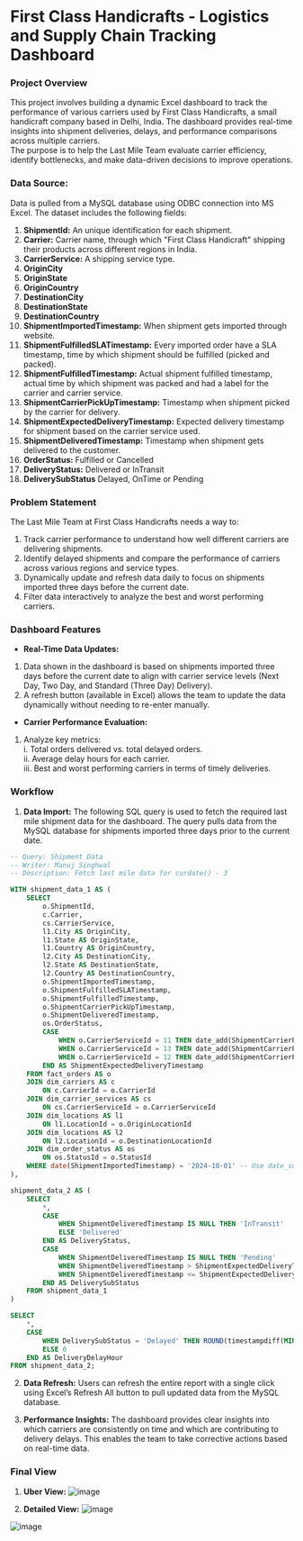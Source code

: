 # First Class Handicrafts - Logistics and Supply Chain Tracking Dashboard

### Project Overview
This project involves building a dynamic Excel dashboard to track the performance of various carriers used by First Class Handicrafts, a small handicraft company based in Delhi, India. The dashboard provides real-time insights into shipment deliveries, delays, and performance comparisons across multiple carriers.
\
The purpose is to help the Last Mile Team evaluate carrier efficiency, identify bottlenecks, and make data-driven decisions to improve operations.

### Data Source:
Data is pulled from a MySQL database using ODBC connection into MS Excel.
The dataset includes the following fields:
1. **ShipmentId:** An unique identification for each shipment.
2. **Carrier:** Carrier name, through which "First Class Handicraft" shipping their products across different regions in India.
3. **CarrierService:** A shipping service type.
4. **OriginCity**
5. **OriginState**
6. **OriginCountry**
7. **DestinationCity**
8. **DestinationState**
9. **DestinationCountry**
10. **ShipmentImportedTimestamp:** When shipment gets imported through website.
11. **ShipmentFulfilledSLATimestamp:** Every imported order have a SLA timestamp, time by which shipment should be fulfilled (picked and packed).
12. **ShipmentFulfilledTimestamp:** Actual shipment fulfilled timestamp, actual time by which shipment was packed and had a label for the carrier and carrier service.
13. **ShipmentCarrierPickUpTimestamp:** Timestamp when shipment picked by the carrier for delivery.
14. **ShipmentExpectedDeliveryTimestamp:** Expected delivery timestamp for shipment based on the carrier service used.
15. **ShipmentDeliveredTimestamp:** Timestamp when shipment gets delivered to the customer.
16. **OrderStatus:** Fulfilled or Cancelled
17. **DeliveryStatus:** Delivered or InTransit
18. **DeliverySubStatus** Delayed, OnTime or Pending

### Problem Statement
The Last Mile Team at First Class Handicrafts needs a way to:
1. Track carrier performance to understand how well different carriers are delivering shipments.
2. Identify delayed shipments and compare the performance of carriers across various regions and service types.
3. Dynamically update and refresh data daily to focus on shipments imported three days before the current date.
4. Filter data interactively to analyze the best and worst performing carriers.

### Dashboard Features
* **Real-Time Data Updates:**
1. Data shown in the dashboard is based on shipments imported three days before the current date to align with carrier service levels (Next Day, Two Day, and Standard (Three Day) Delivery).
2. A refresh button (available in Excel) allows the team to update the data dynamically without needing to re-enter manually.
  
* **Carrier Performance Evaluation:**
1. Analyze key metrics:
  \
  i. Total orders delivered vs. total delayed orders.
  \
  ii. Average delay hours for each carrier.
  \
  iii. Best and worst performing carriers in terms of timely deliveries.

### Workflow
1. **Data Import:**
The following SQL query is used to fetch the required last mile shipment data for the dashboard. The query pulls data from the MySQL database for shipments imported three days prior to the current date.

```sql
-- Query: Shipment Data
-- Writer: Manuj Singhwal
-- Description: Fetch last mile data for curdate() - 3

WITH shipment_data_1 AS (
    SELECT
        o.ShipmentId,
        c.Carrier,
        cs.CarrierService,
        l1.City AS OriginCity,
        l1.State AS OriginState,
        l1.Country AS OriginCountry,
        l2.City AS DestinationCity,
        l2.State AS DestinationState,
        l2.Country AS DestinationCountry,
        o.ShipmentImportedTimestamp,
        o.ShipmentFulfilledSLATimestamp,
        o.ShipmentFulfilledTimestamp,
        o.ShipmentCarrierPickUpTimestamp,
        o.ShipmentDeliveredTimestamp,
        os.OrderStatus,
        CASE
            WHEN o.CarrierServiceId = 11 THEN date_add(ShipmentCarrierPickUpTimestamp, INTERVAL 1 DAY) -- Next Day Delivery
            WHEN o.CarrierServiceId = 13 THEN date_add(ShipmentCarrierPickUpTimestamp, INTERVAL 2 DAY) -- Two Day Delivery
            WHEN o.CarrierServiceId = 12 THEN date_add(ShipmentCarrierPickUpTimestamp, INTERVAL 3 DAY) -- Standard (Three) Day Delivery
        END AS ShipmentExpectedDeliveryTimestamp
    FROM fact_orders AS o
    JOIN dim_carriers AS c
        ON c.CarrierId = o.CarrierId
    JOIN dim_carrier_services AS cs
        ON cs.CarrierServiceId = o.CarrierServiceId
    JOIN dim_locations AS l1
        ON l1.LocationId = o.OriginLocationId
    JOIN dim_locations AS l2
        ON l2.LocationId = o.DestinationLocationId
    JOIN dim_order_status AS os
        ON os.StatusId = o.StatusId
    WHERE date(ShipmentImportedTimestamp) = '2024-10-01' -- Use date_sub(curdate(), interval 3 day) for general use case
),

shipment_data_2 AS (
    SELECT
        *,
        CASE
            WHEN ShipmentDeliveredTimestamp IS NULL THEN 'InTransit'
            ELSE 'Delivered'
        END AS DeliveryStatus,
        CASE
            WHEN ShipmentDeliveredTimestamp IS NULL THEN 'Pending'
            WHEN ShipmentDeliveredTimestamp > ShipmentExpectedDeliveryTimestamp THEN 'Delayed'
            WHEN ShipmentDeliveredTimestamp <= ShipmentExpectedDeliveryTimestamp THEN 'OnTime'
        END AS DeliverySubStatus
    FROM shipment_data_1
)

SELECT
    *,
    CASE
        WHEN DeliverySubStatus = 'Delayed' THEN ROUND(timestampdiff(MINUTE, ShipmentExpectedDeliveryTimestamp, ShipmentDeliveredTimestamp) / 60.0, 2)
        ELSE 0
    END AS DeliveryDelayHour
FROM shipment_data_2;
```

2. **Data Refresh:**
Users can refresh the entire report with a single click using Excel’s Refresh All button to pull updated data from the MySQL database.

3. **Performance Insights:**
The dashboard provides clear insights into which carriers are consistently on time and which are contributing to delivery delays. This enables the team to take corrective actions based on real-time data.

### Final View

1. **Uber View:**
![image](https://github.com/user-attachments/assets/8cb51b80-0bdc-4ac2-b1bd-e5fcb4875fd9)


2. **Detailed View:**
![image](https://github.com/user-attachments/assets/196c512a-e443-4779-bf3a-dd23b2abdcfd)

![image](https://github.com/user-attachments/assets/8ca3685d-50c5-4c19-a6e7-9485917f6dbe)


